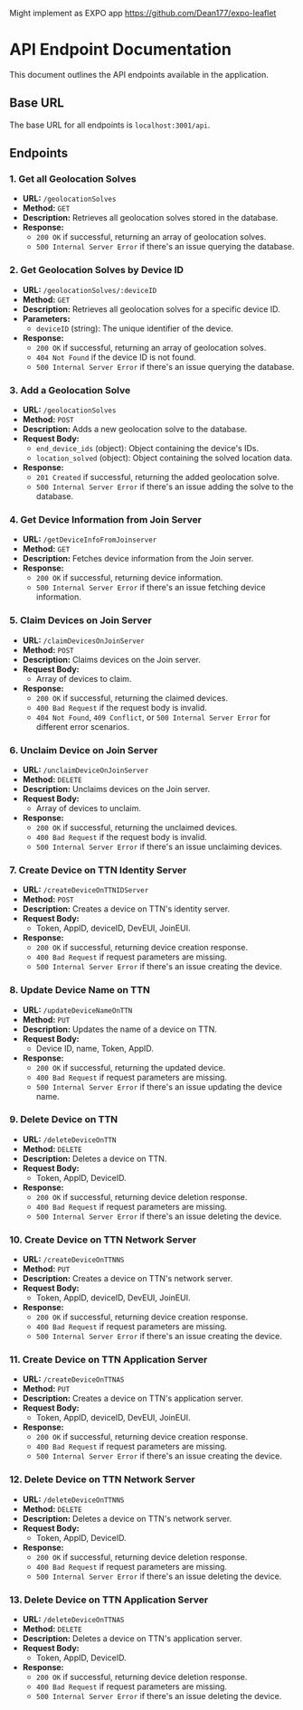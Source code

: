 Might implement as EXPO app https://github.com/Dean177/expo-leaflet

# API Endpoint Documentation

This document outlines the API endpoints available in the application.

## Base URL
The base URL for all endpoints is `localhost:3001/api`.

## Endpoints

### 1. Get all Geolocation Solves
- **URL:** `/geolocationSolves`
- **Method:** `GET`
- **Description:** Retrieves all geolocation solves stored in the database.
- **Response:** 
  - `200 OK` if successful, returning an array of geolocation solves.
  - `500 Internal Server Error` if there's an issue querying the database.

### 2. Get Geolocation Solves by Device ID
- **URL:** `/geolocationSolves/:deviceID`
- **Method:** `GET`
- **Description:** Retrieves all geolocation solves for a specific device ID.
- **Parameters:**
  - `deviceID` (string): The unique identifier of the device.
- **Response:** 
  - `200 OK` if successful, returning an array of geolocation solves.
  - `404 Not Found` if the device ID is not found.
  - `500 Internal Server Error` if there's an issue querying the database.

### 3. Add a Geolocation Solve
- **URL:** `/geolocationSolves`
- **Method:** `POST`
- **Description:** Adds a new geolocation solve to the database.
- **Request Body:**
  - `end_device_ids` (object): Object containing the device's IDs.
  - `location_solved` (object): Object containing the solved location data.
- **Response:** 
  - `201 Created` if successful, returning the added geolocation solve.
  - `500 Internal Server Error` if there's an issue adding the solve to the database.

### 4. Get Device Information from Join Server
- **URL:** `/getDeviceInfoFromJoinserver`
- **Method:** `GET`
- **Description:** Fetches device information from the Join server.
- **Response:** 
  - `200 OK` if successful, returning device information.
  - `500 Internal Server Error` if there's an issue fetching device information.

### 5. Claim Devices on Join Server
- **URL:** `/claimDevicesOnJoinServer`
- **Method:** `POST`
- **Description:** Claims devices on the Join server.
- **Request Body:**
  - Array of devices to claim.
- **Response:** 
  - `200 OK` if successful, returning the claimed devices.
  - `400 Bad Request` if the request body is invalid.
  - `404 Not Found`, `409 Conflict`, or `500 Internal Server Error` for different error scenarios.

### 6. Unclaim Device on Join Server
- **URL:** `/unclaimDeviceOnJoinServer`
- **Method:** `DELETE`
- **Description:** Unclaims devices on the Join server.
- **Request Body:**
  - Array of devices to unclaim.
- **Response:** 
  - `200 OK` if successful, returning the unclaimed devices.
  - `400 Bad Request` if the request body is invalid.
  - `500 Internal Server Error` if there's an issue unclaiming devices.

### 7. Create Device on TTN Identity Server
- **URL:** `/createDeviceOnTTNIDServer`
- **Method:** `POST`
- **Description:** Creates a device on TTN's identity server.
- **Request Body:** 
  - Token, AppID, deviceID, DevEUI, JoinEUI.
- **Response:** 
  - `200 OK` if successful, returning device creation response.
  - `400 Bad Request` if request parameters are missing.
  - `500 Internal Server Error` if there's an issue creating the device.

### 8. Update Device Name on TTN
- **URL:** `/updateDeviceNameOnTTN`
- **Method:** `PUT`
- **Description:** Updates the name of a device on TTN.
- **Request Body:** 
  - Device ID, name, Token, AppID.
- **Response:** 
  - `200 OK` if successful, returning the updated device.
  - `400 Bad Request` if request parameters are missing.
  - `500 Internal Server Error` if there's an issue updating the device name.

### 9. Delete Device on TTN
- **URL:** `/deleteDeviceOnTTN`
- **Method:** `DELETE`
- **Description:** Deletes a device on TTN.
- **Request Body:** 
  - Token, AppID, DeviceID.
- **Response:** 
  - `200 OK` if successful, returning device deletion response.
  - `400 Bad Request` if request parameters are missing.
  - `500 Internal Server Error` if there's an issue deleting the device.

### 10. Create Device on TTN Network Server
- **URL:** `/createDeviceOnTTNNS`
- **Method:** `PUT`
- **Description:** Creates a device on TTN's network server.
- **Request Body:** 
  - Token, AppID, deviceID, DevEUI, JoinEUI.
- **Response:** 
  - `200 OK` if successful, returning device creation response.
  - `400 Bad Request` if request parameters are missing.
  - `500 Internal Server Error` if there's an issue creating the device.

### 11. Create Device on TTN Application Server
- **URL:** `/createDeviceOnTTNAS`
- **Method:** `PUT`
- **Description:** Creates a device on TTN's application server.
- **Request Body:** 
  - Token, AppID, deviceID, DevEUI, JoinEUI.
- **Response:** 
  - `200 OK` if successful, returning device creation response.
  - `400 Bad Request` if request parameters are missing.
  - `500 Internal Server Error` if there's an issue creating the device.

### 12. Delete Device on TTN Network Server
- **URL:** `/deleteDeviceOnTTNNS`
- **Method:** `DELETE`
- **Description:** Deletes a device on TTN's network server.
- **Request Body:** 
  - Token, AppID, DeviceID.
- **Response:** 
  - `200 OK` if successful, returning device deletion response.
  - `400 Bad Request` if request parameters are missing.
  - `500 Internal Server Error` if there's an issue deleting the device.

### 13. Delete Device on TTN Application Server
- **URL:** `/deleteDeviceOnTTNAS`
- **Method:** `DELETE`
- **Description:** Deletes a device on TTN's application server.
- **Request Body:** 
  - Token, AppID, DeviceID.
- **Response:** 
  - `200 OK` if successful, returning device deletion response.
  - `400 Bad Request` if request parameters are missing.
  - `500 Internal Server Error` if there's an issue deleting the device.